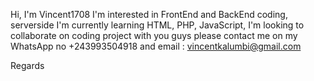 

<!---
vincent1708/vincent1708 is a ✨ special ✨ repository because its `README.md` (this file) appears on your GitHub profile.
You can click the Preview link to take a look at your changes.
--->
Hi, I'm Vincent1708
I'm  interested in FrontEnd  and BackEnd coding, serverside
I'm currently learning HTML, PHP, JavaScript,
I'm looking to collaborate on coding project with you guys
please contact me on my WhatsApp no +243993504918 and email : vincentkalumbi@gmail.com

Regards
